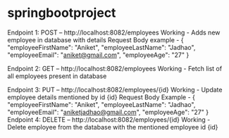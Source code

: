 # springbootproject

Endpoint 1: POST – http://localhost:8082/employees
Working - Adds new employee in database with details
Request Body example - 
{
    "employeeFirstName": "Aniket",
    "employeeLastName": "Jadhao",
    "employeeEmail": "aniket@gmail.com",
    "employeeAge": "27"
}

Endpoint 2: GET – http://localhost:8082/employees
Working - Fetch list of all employees present in database

Endpoint 3:  PUT – http://localhost:8082/employees/{id}
Working - Update employee details mentioned by id {id}
Request Body Example - 
{
    "employeeFirstName": "Aniket",
    "employeeLastName": "Jadhao",
    "employeeEmail": "aniketjadhao@gmail.com",
    "employeeAge": "27"
}
Endpoint 4: DELETE – http://localhost:8082/employees/{id}
Working - Delete employee from the database with the mentioned employee id {id}
